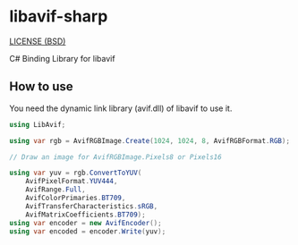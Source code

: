 libavif-sharp
=====

[LICENSE (BSD)](LICENSE)

C# Binding Library for libavif

## How to use

You need the dynamic link library (avif.dll) of libavif to use it.

```csharp
using LibAvif;

using var rgb = AvifRGBImage.Create(1024, 1024, 8, AvifRGBFormat.RGB);

// Draw an image for AvifRGBImage.Pixels8 or Pixels16

using var yuv = rgb.ConvertToYUV(
    AvifPixelFormat.YUV444,
    AvifRange.Full,
    AvifColorPrimaries.BT709,
    AvifTransferCharacteristics.sRGB,
    AvifMatrixCoefficients.BT709);
using var encoder = new AvifEncoder();
using var encoded = encoder.Write(yuv);
```


